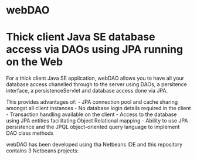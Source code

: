 # webDAO
Thick client Java SE database access via DAOs using JPA running on the Web
==========================================================================
For a thick client Java SE application, webDAO allows you to have all your database access chanelled through to the server using 
DAOs, a persitence interface, a persistenceServlet and database access done via JPA.

This provides advantages of:
    - JPA connection pool and cache sharing amongst all client instances
    - No database login details required in the client
    - Transaction handling available on the client
    - Access to the database using JPA entities facilitating Object Relational mapping
    - Ability to use JPA persistence and the JPQL object-oriented query language to implement DAO class methods
    
webDAO has been developed using tha Netbeans IDE and this repository contains 3 Netbeans projects:



 



